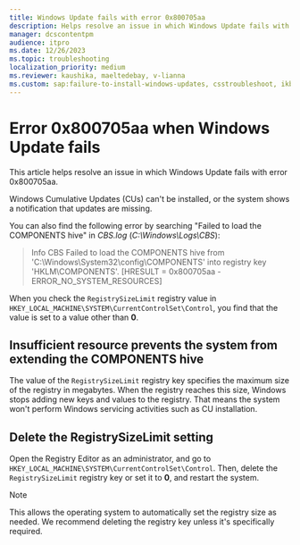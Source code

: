 ```yaml
---
title: Windows Update fails with error 0x800705aa
description: Helps resolve an issue in which Windows Update fails with error 0x800705aa.
manager: dcscontentpm
audience: itpro
ms.date: 12/26/2023
ms.topic: troubleshooting
localization_priority: medium
ms.reviewer: kaushika, maeltedebay, v-lianna
ms.custom: sap:failure-to-install-windows-updates, csstroubleshoot, ikb2lmc
---
```

# Error 0x800705aa when Windows Update fails

This article helps resolve an issue in which Windows Update fails with error 0x800705aa.

Windows Cumulative Updates (CUs) can't be installed, or the system shows a notification that updates are missing. 
 
You can also find the following error by searching "Failed to load the COMPONENTS hive" in *CBS.log* (*C:\\Windows\\Logs\\CBS*): 
 
> Info CBS Failed to load the COMPONENTS hive from 'C:\Windows\System32\config\COMPONENTS' into registry key 'HKLM\COMPONENTS'. [HRESULT = 0x800705aa - ERROR_NO_SYSTEM_RESOURCES]

When you check the `RegistrySizeLimit` registry value in `HKEY_LOCAL_MACHINE\SYSTEM\CurrentControlSet\Control`, you find that the value is set to a value other than **0**.

## Insufficient resource prevents the system from extending the COMPONENTS hive
 
The value of the `RegistrySizeLimit` registry key specifies the maximum size of the registry in megabytes. When the registry reaches this size, Windows stops adding new keys and values to the registry. That means the system won't perform Windows servicing activities such as CU installation. 
 
## Delete the RegistrySizeLimit setting 
 
Open the Registry Editor as an administrator, and go to `HKEY_LOCAL_MACHINE\SYSTEM\CurrentControlSet\Control`. Then, delete the `RegistrySizeLimit` registry key or set it to **0**, and restart the system.

> [!NOTE]
> This allows the operating system to automatically set the registry size as needed. We recommend deleting the registry key unless it's specifically required.
